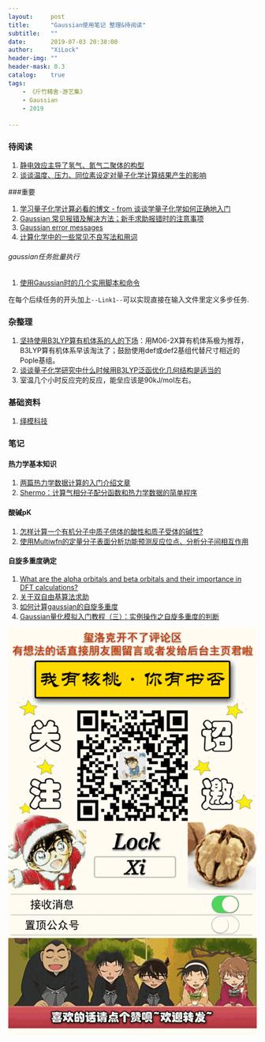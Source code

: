 ```yaml
---
layout:     post
title:      "Gaussian使用笔记 整理&待阅读"
subtitle:   ""
date:       2019-07-03 20:38:00
author:     "XiLock"
header-img: ""
header-mask: 0.3
catalog:    true
tags:
    - 《斤竹精舍·游艺集》
    - Gaussian
    - 2019

---
```


### 待阅读
1. [静电效应主导了氢气、氮气二聚体的构型](http://sobereva.com/209)
1. [谈谈温度、压力、同位素设定对量子化学计算结果产生的影响](http://bbs.keinsci.com/thread-10159-1-1.html)

###重要
1. [学习量子化学计算必看的博文 - from 谈谈学量子化学如何正确地入门](http://sobereva.com/355)
1. [Gaussian 常见报错及解决方法；新手求助报错时的注意事项](http://bbs.keinsci.com/thread-4829-1-1.html)
1. [Gaussian error messages](https://docs.computecanada.ca/wiki/Gaussian_error_messages)
1. [计算化学中的一些常见不良写法和用词](http://sobereva.com/298)


###### gaussian任务批量执行
1. [使用Gaussian时的几个实用脚本和命令](http://sobereva.com/258)

在每个后续任务的开头加上`--Link1--`可以实现直接在输入文件里定义多步任务.


### 杂整理
1. [坚持使用B3LYP算有机体系的人的下场](http://bbs.keinsci.com/thread-12773-1-1.html)：用M06-2X算有机体系极为推荐，B3LYP算有机体系早该淘汰了；鼓励使用def或def2基组代替尺寸相近的Pople基组。
1. [谈谈量子化学研究中什么时候用B3LYP泛函优化几何结构是适当的](http://bbs.keinsci.com/thread-17899-1-1.html)
1. 室温几个小时反应完的反应，能垒应该是90kJ/mol左右。

### 基础资料
1. [绎模科技](http://www.emoltech.com/?p=43&mdtp=2)

### 笔记
#### 热力学基本知识  
1. [两篇热力学数据计算的入门介绍文章](http://bbs.keinsci.com/thread-123-1-1.html)  
1. [Shermo：计算气相分子配分函数和热力学数据的简单程序](http://sobereva.com/315)  

#### 酸碱pK
1. [怎样计算一个有机分子中质子供体的酸性和质子受体的碱性?](http://bbs.keinsci.com/thread-19043-1-1.html)
1. [使用Multiwfn的定量分子表面分析功能预测反应位点、分析分子间相互作用](http://sobereva.com/159)

#### 自旋多重度确定
1. [What are the alpha orbitals and beta orbitals and their importance in DFT calculations?](https://www.researchgate.net/post/What_are_the_alpha_orbitals_and_beta_orbitals_and_their_importance_in_DFT_calculations)
1. [关于双自由基算法求助](http://bbs.keinsci.com/thread-4520-1-1.html)
1. [如何计算gaussian的自旋多重度](http://blog.sciencenet.cn/home.php?mod=space&uid=485752&do=blog&id=1115385)
1. [Gaussian量化模拟入门教程（三）：实例操作之自旋多重度的判断](https://zhuanlan.zhihu.com/p/272682337)

![](/img/wc-tail.GIF)

